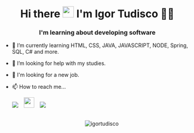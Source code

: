 <h1 align="center">Hi there <img src="https://raw.githubusercontent.com/kaueMarques/kaueMarques/master/hi.gif" width="30px"> I'm Igor Tudisco 👨‍💻</h1>
<h3 align="center">I'm learning about developing software</h3>


- 🌱 I’m currently learning HTML, CSS, JAVA, JAVASCRIPT, NODE, Spring, SQL, C# and more.
- 🤔 I’m looking for help with my studies.
- :briefcase: I'm looking for a new job.
- 📫 How to reach me...


  <div>
    <a href = "igorandradetudisco@gmail.com"><img src="https://img.shields.io/badge/-Gmail-%23333?style=for-the-badge&logo=gmail&logoColor=white" target="_blank"></a> &ensp;
    <a href = "igortudisco@hotmail.com"><img src="https://i.pinimg.com/originals/6e/50/1f/6e501f5add4aeff56d78208e7f0d9354.png" target="_blank" width="28" ></a> &ensp;
    <a href="https://www.linkedin.com/in/igor-tudisco-82935770/" target="_blank"><img src="https://img.shields.io/badge/-LinkedIn-%230077B5?style=for-the-badge&logo=linkedin&logoColor=white" sizes="0.1" target="_blank"></a>
   <br>
    <br>

   <p align="center">
  <img src="https://github-readme-stats.vercel.app/api/top-langs/?username=igortudisco&layout=compact&show_icons=true&theme=radical" alt="igortudisco"/> 
  </p>
  <div>


<!-- 
- 🔭 I'm currently looking for a job.
<p align="left">
-- <img src="https://raw.githubusercontent.com/devicons/devicon/master/icons/react/react-original-wordmark.svg" alt="react" width="20" height="20"/> --
<img src="https://raw.githubusercontent.com/devicons/devicon/master/icons/css3/css3-plain-wordmark.svg" alt="css3"  width="20" height="20"/>
<img src="https://raw.githubusercontent.com/devicons/devicon/master/icons/html5/html5-original-wordmark.svg" alt="html5"  width="20" height="20"/>
<img src="https://raw.githubusercontent.com/devicons/devicon/master/icons/javascript/javascript-original.svg" alt="javascript" width="20" height="20"/>
<img src="https://raw.githubusercontent.com/devicons/devicon/master/icons/postgresql/postgresql-original-wordmark.svg" alt="postgresql" width="20" height="20"/>
<img src="https://raw.githubusercontent.com/devicons/devicon/master/icons/nodejs/nodejs-original-wordmark.svg" alt="nodejs" width="20" height="20"/></p><p align="center">
<img src="https://github-readme-stats.vercel.app/api?username=igortudisco&show_icons=true" alt="igortudisco"/> 
</p> -->

